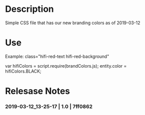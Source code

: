 # Description

Simple CSS file that has our new branding colors as of 2019-03-12

# Use

Example: 
class="hifi-red-text hifi-red-background"

var hifiColors = script.require(brandColors.js);
entity.color = hifiColors.BLACK;

# Relesase Notes
### 2019-03-12_13-25-17 | 1.0 | 7ff0862